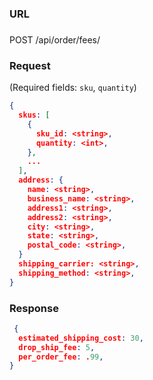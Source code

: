 ###  URL

### 

POST /api/order/fees/

### Request

(Required fields: `sku`, `quantity`)

```json
{
  skus: [
    {
      sku_id: <string>,
      quantity: <int>,
    },
    ...
  ],
  address: {
    name: <string>,
    business_name: <string>,
    address1: <string>,
    address2: <string>,
    city: <string>,
    state: <string>,
    postal_code: <string>,
  }
  shipping_carrier: <string>,
  shipping_method: <string>,
}
```

### Response

```json
 {
  estimated_shipping_cost: 30,
  drop_ship_fee: 5,
  per_order_fee: .99,
}
```
